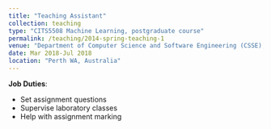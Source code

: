 ```yaml
---
title: "Teaching Assistant"
collection: teaching
type: "CITS5508 Machine Learning, postgraduate course"
permalink: /teaching/2014-spring-teaching-1
venue: "Department of Computer Science and Software Engineering (CSSE), The University of Western Australia (UWA)"
date: Mar 2018-Jul 2018
location: "Perth WA, Australia"
---
```


<!-- This is a description of a teaching experience. You can use markdown like any other post. -->

**Job Duties**:
* Set assignment questions
* Supervise laboratory classes
* Help with assignment marking

<!-- Heading 1
======

Heading 2
======

Heading 3
====== -->
